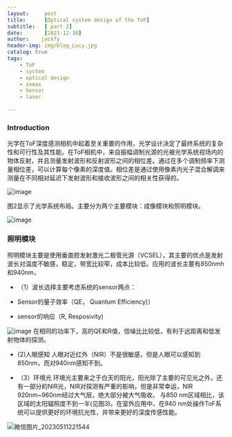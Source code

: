 ```yaml
---
layout:     post
title:      [Optical system design of the ToF]
subtitle:   [ part 2]
date:       [2021-12-30]
author:    jackfy
header-img: img/blog_Lucy.jpg
catalog: true
tags:
    - ToF
    - system
    - optical design
    - zemax
    - Sensor
    - laser
    
---
```

### Introduction

光学在ToF深度感测相机中起着至关重要的作用，光学设计决定了最终系统的复杂性和可行性及其性能。在ToF相机中，来自振幅调制光源的光被光学系统视场内的物体反射，并且测量发射波形和反射波形之间的相位差。通过在多个调制频率下测量相位差，可以计算每个像素的深度值。相位差是通过使用像素内光子混合解调来测量在不同相对延迟下发射波形和接收波形之间的相关性获得的。
            
![image](https://github.com/Opticscloudend/opticscloudend.github.io/assets/131378528/46d02418-343f-461e-aa72-720c26516b69)


图2显示了光学系统布局。主要分为两个主要模块：成像模块和照明模块。

![image](https://github.com/Opticscloudend/opticscloudend.github.io/assets/131378528/772bd15e-2ff4-471a-829d-b341d6296fb1)

### 照明模块

照明模块主要是使用垂直腔发射激光二极管光源（VCSEL），其主要的优点是发射波长对温度不敏感，稳定，带宽比较窄，成本比较低。应用的波长主要有850nmh和940nm，

- （1）波长选择主要考虑系统的sensor两点：

- Sensor的量子效率（QE， Quantum Efficiency)）
- sensor的响应（R, Resposivity)

![image](https://github.com/Opticscloudend/opticscloudend.github.io/assets/131378528/94240d35-4230-4214-9d72-d4a51bd71c50)
在相同的功率下，高的QE和R值，信噪比比较低，有利于远距离和低发射物体的探测。
-  (2)人眼感知
人眼对近红外（NIR）不是很敏感，但是人眼可以感知到850nm，而对940nm感知不到。

- （3）环境光
环境光主要来之于白天的阳光，阳光除了主要的可见光之外，还有一部分的NIR光，NIR对探测有严重的影响，但是非常幸运，NIR 920nm~960nm经过大气层，绝大部分被大气吸收。
与850 nm区域相比，该区域的太阳辐照度不到一半(见图3)。在室外应用中，在940 nm处操作ToF系统可以提供更好的环境抗光性，并带来更好的深度传感性能。

![微信图片_20230511221544](https://github.com/Opticscloudend/opticscloudend.github.io/assets/131378528/2bcce8a9-7823-42ea-83bf-620dc248793f)




